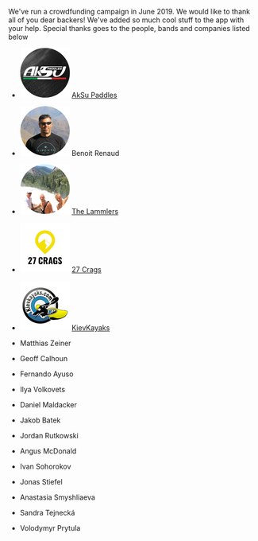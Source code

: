 We've run a crowdfunding campaign in June 2019. We would like to thank all of you dear backers! We've added so much cool stuff to the app with your help. Special thanks goes to the people, bands and companies listed below

- ![](images/100/aksu.png) [AkSu Paddles](https://www.aksupaddles.com/)
- ![](images/100/benoit_renaud.png) Benoit Renaud
- ![](images/100/the_lammlers.png) [The Lammlers](https://www.facebook.com/thelammlers/)
- ![](images/100/27_crags.png) [27 Crags](https://27crags.com/)
- ![](images/100/kievkayaks.png) [KievKayaks](https://kievkayaks.com/)

- Matthias Zeiner
- Geoff Calhoun
- Fernando Ayuso
- Ilya Volkovets
- Daniel Maldacker
- Jakob Batek
- Jordan Rutkowski
- Angus McDonald
- Ivan Sohorokov
- Jonas Stiefel
- Anastasia Smyshliaeva
- Sandra Tejnecká
- Volodymyr Prytula
